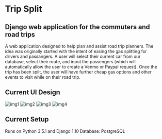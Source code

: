 # Trip Split 
## Django web application for the commuters and road trips 

A web application designed to help plan and assist road trip planners. The idea was originally started with the intent of easing the gas splitting for drivers and passangers. A user will select their current car from our database, select their route, and input the passengers (which will automatically allow the user to create a Venmo or Paypal request). Once the trip has been split, the user will have further cheap gas options and other events to visit while on their road trip. 

## Current UI Design 
![img1](https://github.com/sdzharkov/tripSplit/tree/master/static/ui/slide0.png "Login Page")
![img2](https://github.com/sdzharkov/tripSplit/tree/master/static/ui/slide1.png "Step 1")
![img3](https://github.com/sdzharkov/tripSplit/tree/master/static/ui/slide2.png "Step 2")
![img4](https://github.com/sdzharkov/tripSplit/tree/master/static/ui/slide3.png "Step 3")

## Current Setup

Runs on Python 3.5.1 and Django 1.10
Database: PostgreSQL

